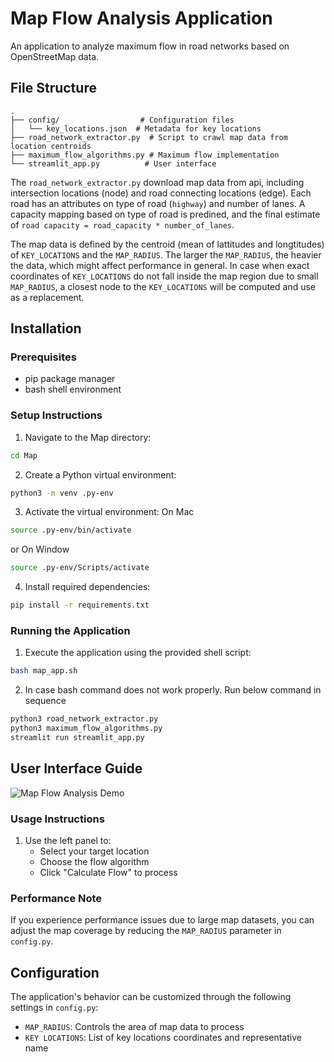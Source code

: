 # Map Flow Analysis Application

An application to analyze maximum flow in road networks based on OpenStreetMap data.

## File Structure

```
.
├── config/                  # Configuration files
│   └── key_locations.json  # Metadata for key locations
├── road_network_extractor.py  # Script to crawl map data from location centroids
├── maximum_flow_algorithms.py # Maximum flow implementation
└── streamlit_app.py          # User interface
```

The `road_network_extractor.py` download map data from api, including intersection locations (node) and road connecting locations (edge). Each road has an attributes on type of road (`highway`) and number of lanes. A capacity mapping based on type of road is predined, and the final estimate of `road capacity = road_capacity * number_of_lanes`.

The map data is defined by the centroid (mean of lattitudes and longtitudes) of `KEY_LOCATIONS` and the `MAP_RADIUS`. The larger the `MAP_RADIUS`, the heavier the data, which might affect performance in general. In case when exact coordinates of `KEY_LOCATIONS` do not fall inside the map region due to small `MAP_RADIUS`, a closest node to the `KEY_LOCATIONS` will be computed and use as a replacement.

## Installation

### Prerequisites
- pip package manager
- bash shell environment

### Setup Instructions

1. Navigate to the Map directory:
```bash
cd Map
```

2. Create a Python virtual environment:
```bash
python3 -m venv .py-env
```

3. Activate the virtual environment:
On Mac
```bash
source .py-env/bin/activate
```
or
On Window
```bash
source .py-env/Scripts/activate
```

4. Install required dependencies:
```bash
pip install -r requirements.txt
```

### Running the Application

1. Execute the application using the provided shell script:
```bash
bash map_app.sh
```

2. In case bash command does not work properly. Run below command in sequence
```bash
python3 road_network_extractor.py
python3 maximum_flow_algorithms.py
streamlit run streamlit_app.py
```


## User Interface Guide

![Map Flow Analysis Demo](docs/map_demo.png)

### Usage Instructions

1. Use the left panel to:
   - Select your target location
   - Choose the flow algorithm
   - Click "Calculate Flow" to process

### Performance Note

If you experience performance issues due to large map datasets, you can adjust the map coverage by reducing the `MAP_RADIUS` parameter in `config.py`.

## Configuration

The application's behavior can be customized through the following settings in `config.py`:
- `MAP_RADIUS`: Controls the area of map data to process
- `KEY LOCATIONS`: List of key locations coordinates and representative name

